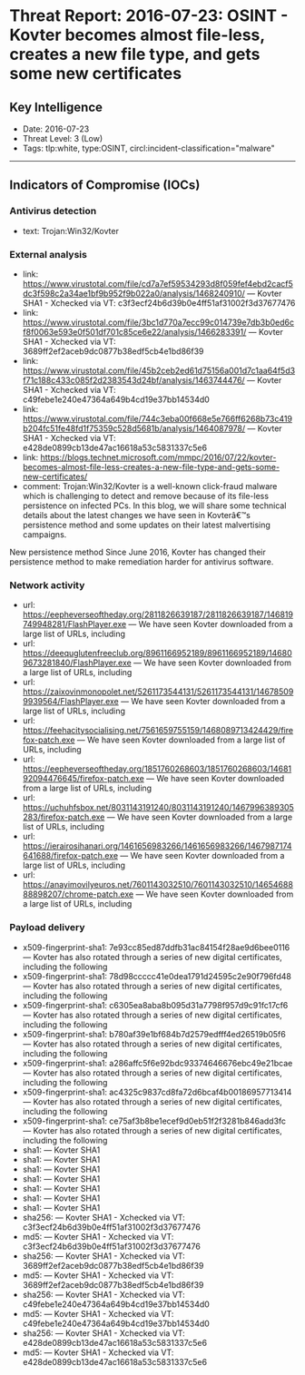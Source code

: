 # Threat Report: 2016-07-23: OSINT - Kovter becomes almost file-less, creates a new file type, and gets some new certificates


## Key Intelligence
* Date: 2016-07-23
* Threat Level: 3 (Low)
* Tags: tlp:white, type:OSINT, circl:incident-classification="malware"

---

## Indicators of Compromise (IOCs)
### Antivirus detection
* text: Trojan:Win32/Kovter

### External analysis
* link: https://www.virustotal.com/file/cd7a7ef59534293d8f059fef4ebd2cacf5dc3f598c2a34ae1bf9b952f9b022a0/analysis/1468240910/ — Kovter SHA1 - Xchecked via VT: c3f3ecf24b6d39b0e4ff51af31002f3d37677476
* link: https://www.virustotal.com/file/3bc1d770a7ecc99c014739e7db3b0ed6cf8f0063e593e0f501df701c85ce6e22/analysis/1466283391/ — Kovter SHA1 - Xchecked via VT: 3689ff2ef2aceb9dc0877b38edf5cb4e1bd86f39
* link: https://www.virustotal.com/file/45b2ceb2ed61d75156a001d7c1aa64f5d3f71c188c433c085f2d2383543d24bf/analysis/1463744476/ — Kovter SHA1 - Xchecked via VT: c49febe1e240e47364a649b4cd19e37bb14534d0
* link: https://www.virustotal.com/file/744c3eba00f668e5e766ff6268b73c419b204fc51fe48fd1f75359c528d5681b/analysis/1464087978/ — Kovter SHA1 - Xchecked via VT: e428de0899cb13de47ac16618a53c5831337c5e6
* link: https://blogs.technet.microsoft.com/mmpc/2016/07/22/kovter-becomes-almost-file-less-creates-a-new-file-type-and-gets-some-new-certificates/
* comment: Trojan:Win32/Kovter is a well-known click-fraud malware which is challenging to detect and remove because of its file-less persistence on infected PCs. In this blog, we will share some technical details about the latest changes we have seen in Kovterâ€™s persistence method and some updates on their latest malvertising campaigns.

New persistence method
Since June 2016, Kovter has changed their persistence method to make remediation harder for antivirus software.

### Network activity
* url: https://eepheverseoftheday.org/2811826639187/2811826639187/146819749948281/FlashPlayer.exe — We have seen Kovter downloaded from a large list of URLs, including
* url: https://deequglutenfreeclub.org/8961166952189/8961166952189/146809673281840/FlashPlayer.exe — We have seen Kovter downloaded from a large list of URLs, including
* url: https://zaixovinmonopolet.net/5261173544131/5261173544131/146785099939564/FlashPlayer.exe — We have seen Kovter downloaded from a large list of URLs, including
* url: https://feehacitysocialising.net/7561659755159/1468089713424429/firefox-patch.exe — We have seen Kovter downloaded from a large list of URLs, including
* url: https://eepheverseoftheday.org/1851760268603/1851760268603/1468192094476645/firefox-patch.exe — We have seen Kovter downloaded from a large list of URLs, including
* url: https://uchuhfsbox.net/8031143191240/8031143191240/1467996389305283/firefox-patch.exe — We have seen Kovter downloaded from a large list of URLs, including
* url: https://ierairosihanari.org/1461656983266/1461656983266/1467987174641688/firefox-patch.exe — We have seen Kovter downloaded from a large list of URLs, including
* url: https://anayimovilyeuros.net/7601143032510/7601143032510/1465468888898207/chrome-patch.exe — We have seen Kovter downloaded from a large list of URLs, including

### Payload delivery
* x509-fingerprint-sha1: 7e93cc85ed87ddfb31ac84154f28ae9d6bee0116 — Kovter has also rotated through a series of new digital certificates, including the following
* x509-fingerprint-sha1: 78d98ccccc41e0dea1791d24595c2e90f796fd48 — Kovter has also rotated through a series of new digital certificates, including the following
* x509-fingerprint-sha1: c6305ea8aba8b095d31a7798f957d9c91fc17cf6 — Kovter has also rotated through a series of new digital certificates, including the following
* x509-fingerprint-sha1: b780af39e1bf684b7d2579edfff4ed26519b05f6 — Kovter has also rotated through a series of new digital certificates, including the following
* x509-fingerprint-sha1: a286affc5f6e92bdc93374646676ebc49e21bcae — Kovter has also rotated through a series of new digital certificates, including the following
* x509-fingerprint-sha1: ac4325c9837cd8fa72d6bcaf4b00186957713414 — Kovter has also rotated through a series of new digital certificates, including the following
* x509-fingerprint-sha1: ce75af3b8be1ecef9d0eb51f2f3281b846add3fc — Kovter has also rotated through a series of new digital certificates, including the following
* sha1: <sha1> — Kovter SHA1
* sha1: <sha1> — Kovter SHA1
* sha1: <sha1> — Kovter SHA1
* sha1: <sha1> — Kovter SHA1
* sha1: <sha1> — Kovter SHA1
* sha1: <sha1> — Kovter SHA1
* sha1: <sha1> — Kovter SHA1
* sha256: <sha256> — Kovter SHA1 - Xchecked via VT: c3f3ecf24b6d39b0e4ff51af31002f3d37677476
* md5: <md5> — Kovter SHA1 - Xchecked via VT: c3f3ecf24b6d39b0e4ff51af31002f3d37677476
* sha256: <sha256> — Kovter SHA1 - Xchecked via VT: 3689ff2ef2aceb9dc0877b38edf5cb4e1bd86f39
* md5: <md5> — Kovter SHA1 - Xchecked via VT: 3689ff2ef2aceb9dc0877b38edf5cb4e1bd86f39
* sha256: <sha256> — Kovter SHA1 - Xchecked via VT: c49febe1e240e47364a649b4cd19e37bb14534d0
* md5: <md5> — Kovter SHA1 - Xchecked via VT: c49febe1e240e47364a649b4cd19e37bb14534d0
* sha256: <sha256> — Kovter SHA1 - Xchecked via VT: e428de0899cb13de47ac16618a53c5831337c5e6
* md5: <md5> — Kovter SHA1 - Xchecked via VT: e428de0899cb13de47ac16618a53c5831337c5e6
